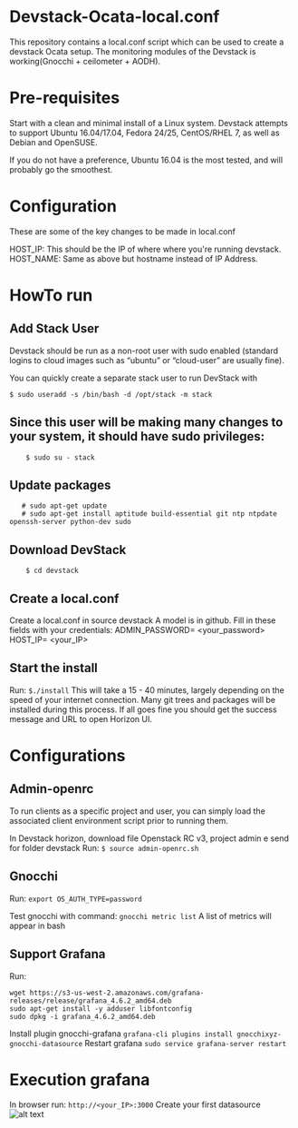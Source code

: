 # Devstack-Ocata-local.conf
This repository contains a local.conf script which can be used to create a devstack Ocata setup. The monitoring modules of the Devstack is working(Gnocchi + ceilometer + AODH). 

# Pre-requisites
Start with a clean and minimal install of a Linux system. Devstack attempts to support Ubuntu 16.04/17.04, Fedora 24/25, CentOS/RHEL 7, as well as Debian and OpenSUSE.

If you do not have a preference, Ubuntu 16.04 is the most tested, and will probably go the smoothest.

# Configuration
These are some of the key changes to be made in local.conf

HOST_IP: This should be the IP of where where you're running devstack. HOST_NAME: Same as above but hostname instead of IP Address.

# HowTo run

## Add Stack User

Devstack should be run as a non-root user with sudo enabled (standard logins to cloud images such as “ubuntu” or “cloud-user” are usually fine).

You can quickly create a separate stack user to run DevStack with

``` $ sudo useradd -s /bin/bash -d /opt/stack -m stack ```

## Since this user will be making many changes to your system, it should have sudo privileges:

``` $ echo "stack ALL=(ALL) NOPASSWD: ALL" | sudo tee /etc/sudoers.d/stack 
    $ sudo su - stack 
```
## Update packages
```
   # sudo apt-get update
   # sudo apt-get install aptitude build-essential git ntp ntpdate   openssh-server python-dev sudo
```

## Download DevStack
``` $  git clone https://git.openstack.org/openstack-dev/devstack -b stable/ocata
    $ cd devstack
```    
## Create a local.conf
Create a local.conf in source devstack
A model is in github. 
Fill in these fields with your credentials:
ADMIN_PASSWORD= <your_password>
HOST_IP= <your_IP>

## Start the install
Run:
``` $./install ```
This will take a 15 - 40 minutes, largely depending on the speed of your internet connection. Many git trees and packages will be installed during this process.
If all goes fine you should get the success message and URL to open Horizon UI.

# Configurations
## Admin-openrc
To run clients as a specific project and user, you can simply load the associated client environment script prior to running them. 

In Devstack horizon, download file Openstack RC v3, project admin e send for folder devstack
Run:
``` $ source admin-openrc.sh ```

## Gnocchi
Run:
``` export OS_AUTH_TYPE=password ```

Test gnocchi with command: 
``` gnocchi metric list ```
A list of metrics will appear in bash

## Support Grafana
Run:
```
wget https://s3-us-west-2.amazonaws.com/grafana-releases/release/grafana_4.6.2_amd64.deb
sudo apt-get install -y adduser libfontconfig
sudo dpkg -i grafana_4.6.2_amd64.deb
```
Install plugin gnocchi-grafana
```grafana-cli plugins install gnocchixyz-gnocchi-datasource```
Restart grafana
```sudo service grafana-server restart```

# Execution grafana
In browser run:
```http://<your_IP>:3000```
Create your first datasource
![alt text](https://github.com/pablobrunetti/Devstack-Ocata-local.conf/blob/master/datasource__grafana.png)












